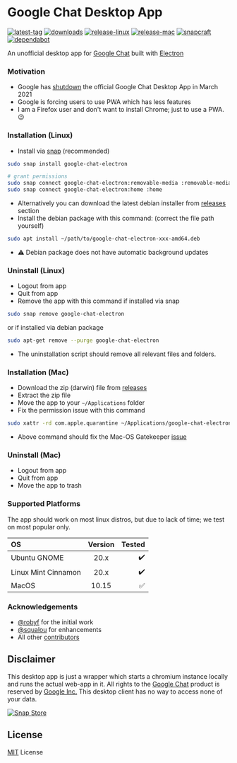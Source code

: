 # Google Chat Desktop App

[![latest-tag](https://badgen.net/github/release/ankurk91/google-chat-electron)](https://github.com/ankurk91/google-chat-electron/tags)
[![downloads](https://img.shields.io/github/downloads/ankurk91/google-chat-electron/total?cacheSeconds=3600)](https://github.com/ankurk91/google-chat-electron/releases)
[![release-linux](https://github.com/ankurk91/google-chat-electron/actions/workflows/release-linux.yml/badge.svg)](https://github.com/ankurk91/google-chat-electron/actions/workflows/release-linux.yml)
[![release-mac](https://github.com/ankurk91/google-chat-electron/actions/workflows/release-mac.yml/badge.svg)](https://github.com/ankurk91/google-chat-electron/actions/workflows/release-mac.yml)
[![snapcraft](https://snapcraft.io/google-chat-electron/badge.svg)](https://snapcraft.io/google-chat-electron)
[![dependabot](https://badgen.net/dependabot/ankurk91/google-chat-electron)](https://github.com/ankurk91/google-chat-electron/pulls)

An unofficial desktop app for [Google Chat](https://mail.google.com/chat/u/0/) built
with [Electron](https://www.electronjs.org/)

### Motivation

* Google has [shutdown](https://support.google.com/chat/answer/10194711) the official Google Chat Desktop App in March
  2021
* Google is forcing users to use PWA which has less features
* I am a Firefox user and don't want to install Chrome; just to use a PWA. :wink:

### Installation (Linux)

* Install via [snap](https://snapcraft.io/google-chat-electron) (recommended)

```bash
sudo snap install google-chat-electron

# grant permissions
sudo snap connect google-chat-electron:removable-media :removable-media
sudo snap connect google-chat-electron:home :home
```

* Alternatively you can download the latest debian installer from
  [releases](https://github.com/ankurk91/google-chat-electron/releases/latest) section
* Install the debian package with this command: (correct the file path yourself)

```bash
sudo apt install ~/path/to/google-chat-electron-xxx-amd64.deb
```

* :warning: Debian package does not have automatic background updates

### Uninstall (Linux)

* Logout from app
* Quit from app 
* Remove the app with this command if installed via snap

```bash
sudo snap remove google-chat-electron
```

or if installed via debian package

```bash
sudo apt-get remove --purge google-chat-electron
```

* The uninstallation script should remove all relevant files and folders.

### Installation (Mac)

* Download the zip (darwin) file from [releases](https://github.com/ankurk91/google-chat-electron/releases/latest)
* Extract the zip file
* Move the app to your `~/Applications` folder
* Fix the permission issue with this command

```bash
sudo xattr -rd com.apple.quarantine ~/Applications/google-chat-electron.app
```

* Above command should fix the Mac-OS Gatekeeper [issue](https://apple.stackexchange.com/questions/262355/)

### Uninstall (Mac)

* Logout from app
* Quit from app 
* Move the app to trash

### Supported Platforms

The app should work on most linux distros, but due to lack of time; we test on most popular only.

| OS                    | Version          | Tested              |
| :---                  | :---:            |                ---: |
| Ubuntu GNOME          | 20.x             |  :heavy_check_mark: |
| Linux Mint Cinnamon   | 20.x             |  :heavy_check_mark: |
| MacOS                 | 10.15            |  :white_check_mark: |

### Acknowledgements

* [@robyf](https://github.com/robyf/google-chat-linux) for the initial work
* [@squalou](https://github.com/squalou/google-chat-linux) for enhancements
* All other [contributors](https://github.com/ankurk91/google-chat-electron/graphs/contributors)

## Disclaimer

This desktop app is just a wrapper which starts a chromium instance locally and runs the actual web-app in it. All
rights to the [Google Chat](https://chat.google.com/) product is reserved by
[Google Inc.](https://en.wikipedia.org/wiki/Google)
This desktop client has no way to access none of your data.

[![Snap Store](https://snapcraft.io/static/images/badges/en/snap-store-black.svg)](https://snapcraft.io/google-chat-electron)

## License

[MIT](LICENSE.txt) License
